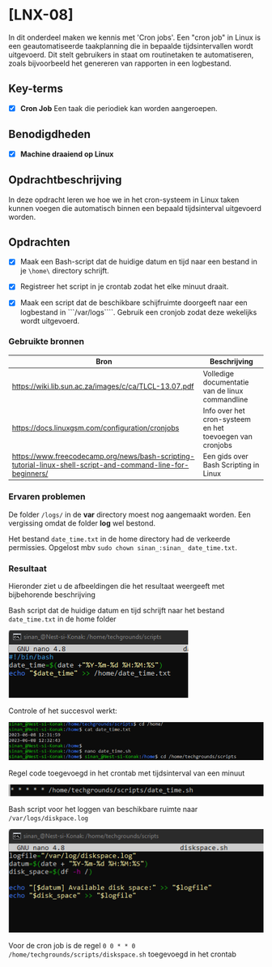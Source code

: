# [LNX-08]

In dit onderdeel maken we kennis met 'Cron jobs'. Een "cron job" in Linux is een geautomatiseerde taakplanning die in bepaalde tijdsintervallen wordt uitgevoerd. Dit stelt gebruikers in staat om routinetaken te automatiseren, zoals bijvoorbeeld het genereren van rapporten in een logbestand.
 

## Key-terms

- [x] <strong>Cron Job</strong> Een taak die periodiek kan worden aangeroepen.

## Benodigdheden

- [x] <strong>Machine draaiend op Linux</strong> 


## Opdrachtbeschrijving

In deze opdracht leren we hoe we in het cron-systeem in Linux taken kunnen voegen die automatisch binnen een bepaald tijdsinterval uitgevoerd worden. 


## Opdrachten

- [x] Maak een Bash-script dat de huidige datum en tijd naar een bestand in je ```\home\``` directory schrijft.
- [x] Registreer het script in je crontab zodat het elke minuut draait.
- [x] Maak een script dat de beschikbare schijfruimte doorgeeft naar een logbestand in ```/var/logs````. Gebruik een cronjob zodat deze wekelijks wordt uitgevoerd. 


### Gebruikte bronnen

| Bron      | Beschrijving |
| ----------- | ----------- |
| https://wiki.lib.sun.ac.za/images/c/ca/TLCL-13.07.pdf  | Volledige documentatie van de linux commandline |
| https://docs.linuxgsm.com/configuration/cronjobs | Info over het cron-systeem en het toevoegen van cronjobs |
| https://www.freecodecamp.org/news/bash-scripting-tutorial-linux-shell-script-and-command-line-for-beginners/ | Een gids over Bash Scripting in Linux  |


### Ervaren problemen

De folder ```/logs/``` in de **var** directory moest nog aangemaakt worden. Een vergissing omdat de folder **log** wel bestond.

Het bestand ```date_time.txt``` in de home directory had de verkeerde permissies.
Opgelost mbv ```sudo chown sinan_:sinan_ date_time.txt```.



### Resultaat
Hieronder ziet u de afbeeldingen die het resultaat weergeeft met bijbehorende beschrijving

Bash script dat de huidige datum en tijd schrijft naar het bestand ```date_time.txt``` in de home folder

![LNX-08-ex1-1](../00_includes/LNX-08/LNX-08-ex1a.png)

Controle of het succesvol werkt: 

![LNX-08-ex1-2a](../00_includes/LNX-08/LNX-08-ex1b.png)

Regel code toegevoegd in het crontab met tijdsinterval van een minuut

![LNX-07-ex1-2b](../00_includes/LNX-08/LNX-08-cron1.png)

Bash script voor het loggen van beschikbare ruimte naar ```/var/logs/diskpace.log```

![LNX-07-ex1-3a](../00_includes/LNX-08/LNX-08-ex3-bash-script.png)

Voor de cron job is de regel ```0 0 * * 0 /home/techgrounds/scripts/diskspace.sh``` toegevoegd in het crontab 


















